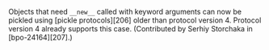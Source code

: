 Objects that need `__new__` called with keyword arguments can now be pickled using [pickle protocols][206] older than protocol version 4. Protocol version 4 already supports this case. (Contributed by Serhiy Storchaka in [bpo-24164][207].)

